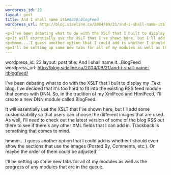 ```yaml
--- 
wordpress_id: 23
layout: post
title: And I shall name it&#8230;BlogFeed
wordpress_url: http://blog.sideline.ca/2004/09/21/and-i-shall-name-itblogfeed/

<p>I've been debating what to do with the XSLT that I built to display my .Text blog. I've decided that it's too hard to fit into the existing RSS feed module that comes with DNN. So, in the tradition of my XmlFeed and HtmlFeed, I'll create a new DNN module called BlogFeed.</p>
<p>It will essentially use the XSLT that I've shown here, but I'll add some customizability so that users can choose the different images that are used. As well, I'll need to check out the latest version of some of the blog RSS out there to see if there's any other XML fields that I can add in. Trackback is something that comes to mind.</p>
<p>hmmm....I guess another option that I could add is whether I should even show the sections that use the images (Posted By, Comments, etc.). Or maybe the order of them could be adjusted'</p>
<p>I'll be setting up some new tabs for all of my modules as well as the progress of any modules that are in the queue.</p>
--- 
```

wordpress_id: 23
layout: post
title: And I shall name it&#8230;BlogFeed
wordpress_url: http://blog.sideline.ca/2004/09/21/and-i-shall-name-itblogfeed/

<p>I've been debating what to do with the XSLT that I built to display my .Text blog. I've decided that it's too hard to fit into the existing RSS feed module that comes with DNN. So, in the tradition of my XmlFeed and HtmlFeed, I'll create a new DNN module called BlogFeed.</p>
<p>It will essentially use the XSLT that I've shown here, but I'll add some customizability so that users can choose the different images that are used. As well, I'll need to check out the latest version of some of the blog RSS out there to see if there's any other XML fields that I can add in. Trackback is something that comes to mind.</p>
<p>hmmm....I guess another option that I could add is whether I should even show the sections that use the images (Posted By, Comments, etc.). Or maybe the order of them could be adjusted'</p>
<p>I'll be setting up some new tabs for all of my modules as well as the progress of any modules that are in the queue.</p>
